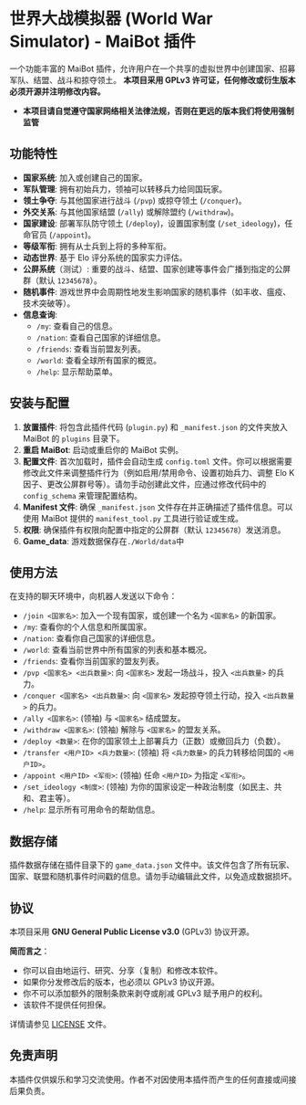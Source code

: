 # 世界大战模拟器 (World War Simulator) - MaiBot 插件

一个功能丰富的 MaiBot 插件，允许用户在一个共享的虚拟世界中创建国家、招募军队、结盟、战斗和掠夺领土。
**本项目采用 GPLv3 许可证，任何修改或衍生版本必须开源并注明修改内容。**

*   **本项目请自觉遵守国家网络相关法律法规，否则在更远的版本我们将使用强制监管**
## 功能特性

*   **国家系统**: 加入或创建自己的国家。
*   **军队管理**: 拥有初始兵力，领袖可以转移兵力给同国玩家。
*   **领土争夺**: 与其他国家进行战斗 (`/pvp`) 或掠夺领土 (`/conquer`)。
*   **外交关系**: 与其他国家结盟 (`/ally`) 或解除盟约 (`/withdraw`)。
*   **国家建设**: 部署军队防守领土 (`/deploy`)，设置国家制度 (`/set_ideology`)，任命官员 (`/appoint`)。
*   **等级军衔**: 拥有从士兵到上将的多种军衔。
*   **动态世界**: 基于 Elo 评分系统的国家实力评估。
*   **公屏系统**（测试）: 重要的战斗、结盟、国家创建等事件会广播到指定的公屏群（默认 `12345678`）。
*   **随机事件**: 游戏世界中会周期性地发生影响国家的随机事件（如丰收、瘟疫、技术突破等）。
*   **信息查询**:
    *   `/my`: 查看自己的信息。
    *   `/nation`: 查看自己国家的详细信息。
    *   `/friends`: 查看当前盟友列表。
    *   `/world`: 查看全球所有国家的概览。
    *   `/help`: 显示帮助菜单。

## 安装与配置

1.  **放置插件**: 将包含此插件代码 (`plugin.py`) 和 `_manifest.json` 的文件夹放入 MaiBot 的 `plugins` 目录下。
2.  **重启 MaiBot**: 启动或重启你的 MaiBot 实例。
3.  **配置文件**: 首次加载时，插件会自动生成 `config.toml` 文件。你可以根据需要修改此文件来调整插件行为（例如启用/禁用命令、设置初始兵力、调整 Elo K 因子、更改公屏群号等）。请勿手动创建此文件，应通过修改代码中的 `config_schema` 来管理配置结构。
4.  **Manifest 文件**: 确保 `_manifest.json` 文件存在并正确描述了插件信息。可以使用 MaiBot 提供的 `manifest_tool.py` 工具进行验证或生成。
5.  **权限**: 确保插件有权限向配置中指定的公屏群（默认 `12345678`）发送消息。
6.  **Game_data**: 游戏数据保存在`./World/data`中

## 使用方法

在支持的聊天环境中，向机器人发送以下命令：

*   `/join <国家名>`: 加入一个现有国家，或创建一个名为 `<国家名>` 的新国家。
*   `/my`: 查看你的个人信息和所属国家。
*   `/nation`: 查看你自己国家的详细信息。
*   `/world`: 查看当前世界中所有国家的列表和基本概况。
*   `/friends`: 查看你当前国家的盟友列表。
*   `/pvp <国家名> <出兵数量>`: 向 `<国家名>` 发起一场战斗，投入 `<出兵数量>` 的兵力。
*   `/conquer <国家名> <出兵数量>`: 向 `<国家名>` 发起掠夺领土行动，投入 `<出兵数量>` 的兵力。
*   `/ally <国家名>`: (领袖) 与 `<国家名>` 结成盟友。
*   `/withdraw <国家名>`: (领袖) 解除与 `<国家名>` 的盟友关系。
*   `/deploy <数量>`: 在你的国家领土上部署兵力（正数）或撤回兵力（负数）。
*   `/transfer <用户ID> <兵力数量>`: (领袖) 将 `<兵力数量>` 的兵力转移给同国的 `<用户ID>`。
*   `/appoint <用户ID> <军衔>`: (领袖) 任命 `<用户ID>` 为指定 `<军衔>`。
*   `/set_ideology <制度>`: (领袖) 为你的国家设定一种政治制度（如民主、共和、君主等）。
*   `/help`: 显示所有可用命令的帮助信息。

## 数据存储

插件数据存储在插件目录下的 `game_data.json` 文件中。该文件包含了所有玩家、国家、联盟和随机事件时间戳的信息。请勿手动编辑此文件，以免造成数据损坏。

## 协议

本项目采用 **GNU General Public License v3.0** (GPLv3) 协议开源。

**简而言之**：
*   你可以自由地运行、研究、分享（复制）和修改本软件。
*   如果你分发修改后的版本，也必须以 GPLv3 协议开源。
*   你不可以添加额外的限制条款来剥夺或削减 GPLv3 赋予用户的权利。
*   该软件不提供任何担保。

详情请参见 [LICENSE](LICENSE) 文件。

## 免责声明

本插件仅供娱乐和学习交流使用。作者不对因使用本插件而产生的任何直接或间接后果负责。
